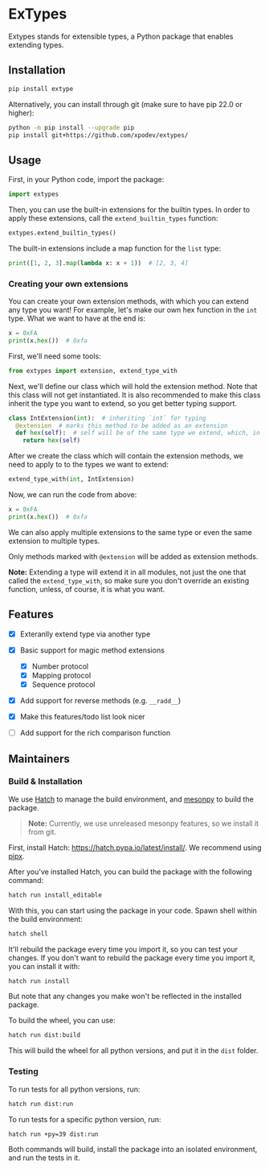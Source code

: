 # ExTypes
Extypes stands for extensible types, a Python package that enables extending types.

## Installation

```sh
pip install extype
```

Alternatively, you can install through git (make sure to have pip 22.0 or higher):
```sh
python -m pip install --upgrade pip
pip install git+https://github.com/xpodev/extypes/
```

## Usage
First, in your Python code, import the package:
```py
import extypes
```

Then, you can use the built-in extensions for the builtin types. In order to apply these extensions, 
call the `extend_builtin_types` function:
```py
extypes.extend_builtin_types()
```

The built-in extensions include a map function for the `list` type:
```py
print([1, 2, 3].map(lambda x: x + 1))  # [2, 3, 4]
```

### Creating your own extensions
You can create your own extension methods, with which you can extend any type you want!
For example, let's make our own hex function in the `int` type.
What we want to have at the end is:
```py
x = 0xFA
print(x.hex())  # 0xfa
```

First, we'll need some tools:
```py
from extypes import extension, extend_type_with
```

Next, we'll define our class which will hold the extension method. Note that this class will not get instantiated.
It is also recommended to make this class inherit the type you want to extend, so you get better typing support.
```py
class IntExtension(int):  # inheriting `int` for typing
  @extension  # marks this method to be added as an extension
  def hex(self):  # self will be of the same type we extend, which, in this case, is `int`
    return hex(self)
```

After we create the class which will contain the extension methods, we need to apply to to the types we want to extend:
```py
extend_type_with(int, IntExtension)
```

Now, we can run the code from above:
```py
x = 0xFA
print(x.hex())  # 0xfa
```

We can also apply multiple extensions to the same type or even the same extension to multiple types.

Only methods marked with `@extension` will be added as extension methods.

**Note:**
Extending a type will extend it in all modules, not just the one that called the `extend_type_with`, 
so make sure you don't override an existing function, unless, of course, it is what you want.


## Features
- [x] Exteranlly extend type via another type
- [x] Basic support for magic method extensions
  - [x] Number protocol
  - [x] Mapping protocol
  - [x] Sequence protocol
- [x] Add support for reverse methods (e.g. `__radd__`)
- [x] Make this features/todo list look nicer
- [ ] Add support for the rich comparison function


## Maintainers

### Build & Installation

We use [Hatch](https://hatch.pypa.io/latest/) to manage the build environment,
 and [mesonpy]( https://github.com/mesonbuild/meson-python) to build the package.
> **Note:** Currently, we use unreleased mesonpy features, so we install it from git. 

First, install Hatch: https://hatch.pypa.io/latest/install/. We recommend using [pipx](https://hatch.pypa.io/latest/install/#pipx).

After you've installed Hatch, you can build the package with the following command:
```sh
hatch run install_editable
```
With this, you can start using the package in your code. 
Spawn shell within the build environment:
```sh
hatch shell
```
It'll rebuild the package every time you import it, so you can test your changes.
If you don't want to rebuild the package every time you import it, you can install it with:
```sh
hatch run install
```
But note that any changes you make won't be reflected in the installed package.

To build the wheel, you can use:
```sh
hatch run dist:build
```
This will build the wheel for all python versions, and put it in the `dist` folder.

### Testing

To run tests for all python versions, run:
```sh
hatch run dist:run
```
To run tests for a specific python version, run:
```sh
hatch run +py=39 dist:run 
```

Both commands will build, install the package into an isolated environment,
 and run the tests in it.